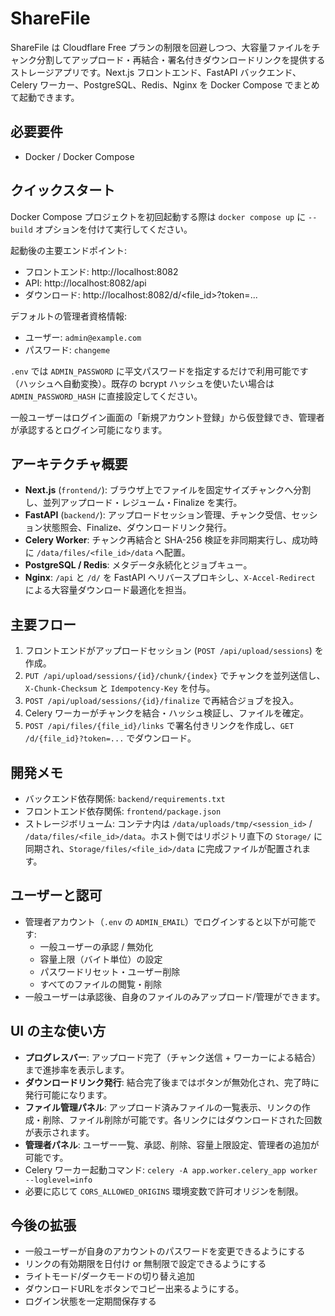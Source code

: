 # ShareFile

ShareFile は Cloudflare Free プランの制限を回避しつつ、大容量ファイルをチャンク分割してアップロード・再結合・署名付きダウンロードリンクを提供するストレージアプリです。Next.js フロントエンド、FastAPI バックエンド、Celery ワーカー、PostgreSQL、Redis、Nginx を Docker Compose でまとめて起動できます。

## 必要要件
- Docker / Docker Compose

## クイックスタート
Docker Compose プロジェクトを初回起動する際は `docker compose up` に `--build` オプションを付けて実行してください。

起動後の主要エンドポイント:
- フロントエンド: http://localhost:8082
- API: http://localhost:8082/api
- ダウンロード: http://localhost:8082/d/<file_id>?token=...

デフォルトの管理者資格情報:
- ユーザー: `admin@example.com`
- パスワード: `changeme`

`.env` では `ADMIN_PASSWORD` に平文パスワードを指定するだけで利用可能です（ハッシュへ自動変換）。既存の bcrypt ハッシュを使いたい場合は `ADMIN_PASSWORD_HASH` に直接設定してください。

一般ユーザーはログイン画面の「新規アカウント登録」から仮登録でき、管理者が承認するとログイン可能になります。

## アーキテクチャ概要
- **Next.js** (`frontend/`): ブラウザ上でファイルを固定サイズチャンクへ分割し、並列アップロード・レジューム・Finalize を実行。
- **FastAPI** (`backend/`): アップロードセッション管理、チャンク受信、セッション状態照会、Finalize、ダウンロードリンク発行。
- **Celery Worker**: チャンク再結合と SHA-256 検証を非同期実行し、成功時に `/data/files/<file_id>/data` へ配置。
- **PostgreSQL / Redis**: メタデータ永続化とジョブキュー。
- **Nginx**: `/api` と `/d/` を FastAPI へリバースプロキシし、`X-Accel-Redirect` による大容量ダウンロード最適化を担当。

## 主要フロー
1. フロントエンドがアップロードセッション (`POST /api/upload/sessions`) を作成。
2. `PUT /api/upload/sessions/{id}/chunk/{index}` でチャンクを並列送信し、`X-Chunk-Checksum` と `Idempotency-Key` を付与。
3. `POST /api/upload/sessions/{id}/finalize` で再結合ジョブを投入。
4. Celery ワーカーがチャンクを結合・ハッシュ検証し、ファイルを確定。
5. `POST /api/files/{file_id}/links` で署名付きリンクを作成し、`GET /d/{file_id}?token=...` でダウンロード。

## 開発メモ
- バックエンド依存関係: `backend/requirements.txt`
- フロントエンド依存関係: `frontend/package.json`
- ストレージボリューム: コンテナ内は `/data/uploads/tmp/<session_id>` / `/data/files/<file_id>/data`。ホスト側ではリポジトリ直下の `Storage/` に同期され、`Storage/files/<file_id>/data` に完成ファイルが配置されます。

## ユーザーと認可
- 管理者アカウント（`.env` の `ADMIN_EMAIL`）でログインすると以下が可能です:
  - 一般ユーザーの承認 / 無効化
  - 容量上限（バイト単位）の設定
  - パスワードリセット・ユーザー削除
  - すべてのファイルの閲覧・削除
- 一般ユーザーは承認後、自身のファイルのみアップロード/管理ができます。

## UI の主な使い方
- **プログレスバー**: アップロード完了（チャンク送信 + ワーカーによる結合）まで進捗率を表示します。
- **ダウンロードリンク発行**: 結合完了後まではボタンが無効化され、完了時に発行可能になります。
- **ファイル管理パネル**: アップロード済みファイルの一覧表示、リンクの作成・削除、ファイル削除が可能です。各リンクにはダウンロードされた回数が表示されます。
- **管理者パネル**: ユーザー一覧、承認、削除、容量上限設定、管理者の追加が可能です。
- Celery ワーカー起動コマンド: `celery -A app.worker.celery_app worker --loglevel=info`
- 必要に応じて `CORS_ALLOWED_ORIGINS` 環境変数で許可オリジンを制限。

## 今後の拡張
- 一般ユーザーが自身のアカウントのパスワードを変更できるようにする
- リンクの有効期限を日付け or 無制限で設定できるようにする
- ライトモード/ダークモードの切り替え追加
- ダウンロードURLをボタンでコピー出来るようにする。
- ログイン状態を一定期間保存する

